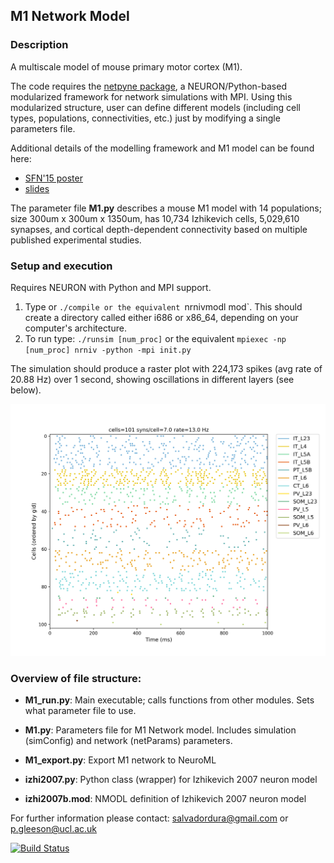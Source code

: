 ## M1 Network Model
### Description
A multiscale model of mouse primary motor cortex (M1).

The code requires the [netpyne package](https://github.com/Neurosim-lab/netpyne), a NEURON/Python-based modularized framework for network simulations with MPI. Using this modularized structure, user can define different models (including cell types, populations, connectivities, etc.) just by modifying a single parameters file. 

Additional details of the modelling framework and M1 model can be found here:

* [SFN'15 poster](http://neurosimlab.org/salvadord/sfn15-sal-final.pdf)
* [slides](https://drive.google.com/file/d/0B8v-knmZRjhtVl9BOFY2bzlWSWs/view?usp=sharing)       
 
The parameter file **M1.py** describes a mouse M1 model with 14 populations; size 300um x 300um x 1350um, has 10,734 Izhikevich cells, 5,029,610 synapses, and cortical depth-dependent connectivity based on multiple published experimental studies.

### Setup and execution

Requires NEURON with Python and MPI support. 

1. Type or `./compile or the equivalent `nrnivmodl mod`. This should create a directory called either i686 or x86_64, depending on your computer's architecture. 
2. To run type: `./runsim [num_proc]` or the equivalent `mpiexec -np [num_proc] nrniv -python -mpi init.py`

The simulation should produce a raster plot with 224,173 spikes (avg rate of 20.88 Hz) over 1 second, showing oscillations in different layers (see below).


![Raster plot](https://raw.githubusercontent.com/OpenSourceBrain/M1NetworkModel/master/raster.png?raw=true "Raster plot of simulation")



### Overview of file structure:

* **M1_run.py**: Main executable; calls functions from other modules. Sets what parameter file to use.

* **M1.py**: Parameters file for M1 Network model. Includes simulation (simConfig) and network (netParams) parameters. 

* **M1_export.py**: Export M1 network to NeuroML

* **izhi2007.py**: Python class (wrapper) for Izhikevich 2007 neuron model

* **izhi2007b.mod**: NMODL definition of Izhikevich 2007 neuron model


For further information please contact: salvadordura@gmail.com or p.gleeson@ucl.ac.uk

[![Build Status](https://travis-ci.org/OpenSourceBrain/M1NetworkModel.svg?branch=master)](https://travis-ci.org/OpenSourceBrain/M1NetworkModel)


